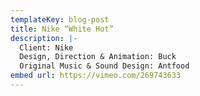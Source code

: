 ```yaml
---
templateKey: blog-post
title: Nike “White Hot”
description: |-
  Client: Nike
  Design, Direction & Animation: Buck
  Original Music & Sound Design: Antfood
embed url: https://vimeo.com/269743633
---
```

